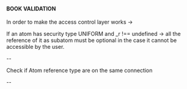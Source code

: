 #### BOOK VALIDATION

In order to make the access control layer works ->

If an atom has security type UNIFORM and _r !== undefined -> all the reference
of it as subatom must be optional in the case it cannot be accessible by the user.

--

Check if Atom reference type are on the same connection

--



